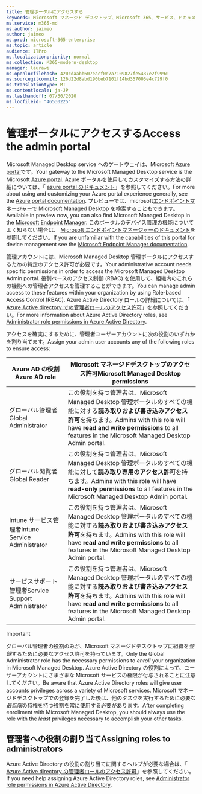 ```yaml
---
title: 管理ポータルにアクセスする
keywords: Microsoft マネージド デスクトップ、Microsoft 365、サービス、ドキュメント
ms.service: m365-md
ms.author: jaimeo
author: jaimeo
ms.prod: microsoft-365-enterprise
ms.topic: article
audience: ITPro
ms.localizationpriority: normal
ms.collection: M365-modern-desktop
manager: laurawi
ms.openlocfilehash: 420cdaabb607eacf0d7a7109827fe5437e2f999c
ms.sourcegitcommit: 126d22d8abd190beb7101f14bd357005e4c729f0
ms.translationtype: MT
ms.contentlocale: ja-JP
ms.lasthandoff: 07/30/2020
ms.locfileid: "46530225"
---
```

# <a name="access-the-admin-portal"></a><span data-ttu-id="95b4d-103">管理ポータルにアクセスする</span><span class="sxs-lookup"><span data-stu-id="95b4d-103">Access the admin portal</span></span>

<span data-ttu-id="95b4d-104">Microsoft Managed Desktop service へのゲートウェイは、Microsoft [Azure portal](https://portal.azure.com)です。</span><span class="sxs-lookup"><span data-stu-id="95b4d-104">Your gateway to the Microsoft Managed Desktop service is the Microsoft [Azure portal](https://portal.azure.com).</span></span> <span data-ttu-id="95b4d-105">Azure ポータルを使用してカスタマイズする方法の詳細については、「 [azure portal のドキュメント](https://docs.microsoft.com/azure/azure-portal/)」を参照してください。</span><span class="sxs-lookup"><span data-stu-id="95b4d-105">For more about using and customizing your Azure portal experience generally, see the [Azure portal documentation](https://docs.microsoft.com/azure/azure-portal/).</span></span> <span data-ttu-id="95b4d-106">プレビューでは、microsoft[エンドポイントマネージャー](https://endpoint.microsoft.com/)で Microsoft Managed Desktop を検索することもできます。</span><span class="sxs-lookup"><span data-stu-id="95b4d-106">Available in preview now, you can also find Microsoft Managed Desktop in the [Microsoft Endpoint Manager](https://endpoint.microsoft.com/).</span></span> <span data-ttu-id="95b4d-107">このポータルのデバイス管理の機能についてよく知らない場合は、 [Microsoft エンドポイントマネージャーのドキュメント](https://docs.microsoft.com/mem/)を参照してください。</span><span class="sxs-lookup"><span data-stu-id="95b4d-107">If you are unfamiliar with the capabilities of this portal for device management see the [Microsoft Endpoint Manager documentation](https://docs.microsoft.com/mem/).</span></span>

<span data-ttu-id="95b4d-108">管理アカウントには、Microsoft Managed Desktop 管理ポータルにアクセスするための特定のアクセス許可が必要です。</span><span class="sxs-lookup"><span data-stu-id="95b4d-108">Your administrative account needs specific permissions in order to access the Microsoft Managed Desktop Admin portal.</span></span> <span data-ttu-id="95b4d-109">役割ベースのアクセス制御 (RBAC) を使用して、組織内のこれらの機能への管理者アクセスを管理することができます。</span><span class="sxs-lookup"><span data-stu-id="95b4d-109">You can manage admin access to these features within your organization by using Role-based Access Control (RBAC).</span></span> <span data-ttu-id="95b4d-110">Azure Active Directory ロールの詳細については、「 [Azure Active directory での管理者ロールのアクセス許可](https://docs.microsoft.com/azure/active-directory/users-groups-roles/directory-assign-admin-roles)」を参照してください。</span><span class="sxs-lookup"><span data-stu-id="95b4d-110">For more information about Azure Active Directory roles, see [Administrator role permissions in Azure Active Directory](https://docs.microsoft.com/azure/active-directory/users-groups-roles/directory-assign-admin-roles).</span></span>

<span data-ttu-id="95b4d-111">アクセスを確実にするために、管理者ユーザーアカウントに次の役割のいずれかを割り当てます。</span><span class="sxs-lookup"><span data-stu-id="95b4d-111">Assign your admin user accounts any of the following roles to ensure access:</span></span>

|<span data-ttu-id="95b4d-112">Azure AD の役割</span><span class="sxs-lookup"><span data-stu-id="95b4d-112">Azure AD role</span></span>  |<span data-ttu-id="95b4d-113">Microsoft マネージドデスクトップのアクセス許可</span><span class="sxs-lookup"><span data-stu-id="95b4d-113">Microsoft Managed Desktop permissions</span></span>  |
|---------|---------|
|<span data-ttu-id="95b4d-114">グローバル管理者</span><span class="sxs-lookup"><span data-stu-id="95b4d-114">Global Administrator</span></span>     | <span data-ttu-id="95b4d-115">この役割を持つ管理者は、Microsoft Managed Desktop 管理ポータルのすべての機能に対する**読み取りおよび書き込みアクセス許可**を持ちます。</span><span class="sxs-lookup"><span data-stu-id="95b4d-115">Admins with this role will have **read and write permissions** to all features in the Microsoft Managed Desktop Admin portal.</span></span>         |
|<span data-ttu-id="95b4d-116">グローバル閲覧者</span><span class="sxs-lookup"><span data-stu-id="95b4d-116">Global Reader</span></span>     | <span data-ttu-id="95b4d-117">この役割を持つ管理者は、Microsoft Managed Desktop 管理ポータルのすべての機能に対して**読み取り専用のアクセス許可**を持ちます。</span><span class="sxs-lookup"><span data-stu-id="95b4d-117">Admins with this role will have **read-only permissions** to all features in the Microsoft Managed Desktop Admin portal.</span></span>         |
|<span data-ttu-id="95b4d-118">Intune サービス管理者</span><span class="sxs-lookup"><span data-stu-id="95b4d-118">Intune Service Administrator</span></span>     |  <span data-ttu-id="95b4d-119">この役割を持つ管理者は、Microsoft Managed Desktop 管理ポータルのすべての機能に対する**読み取りおよび書き込みアクセス許可**を持ちます。</span><span class="sxs-lookup"><span data-stu-id="95b4d-119">Admins with this role will have **read and write permissions** to all features in the Microsoft Managed Desktop Admin portal.</span></span>       |
|<span data-ttu-id="95b4d-120">サービスサポート管理者</span><span class="sxs-lookup"><span data-stu-id="95b4d-120">Service Support Administrator</span></span>     | <span data-ttu-id="95b4d-121">この役割を持つ管理者は、Microsoft Managed Desktop 管理ポータルのすべての機能に対する**読み取りおよび書き込みアクセス許可**を持ちます。</span><span class="sxs-lookup"><span data-stu-id="95b4d-121">Admins with this role will have **read and write permissions** to all features in the Microsoft Managed Desktop Admin portal.</span></span>         |

> [!IMPORTANT]
> <span data-ttu-id="95b4d-122">グローバル管理者の役割のみが、Microsoft マネージドデスクトップに組織を*登録*するために必要なアクセス許可を持っています。</span><span class="sxs-lookup"><span data-stu-id="95b4d-122">Only the Global Administrator role has the necessary permissions to *enroll* your organization in Microsoft Managed Desktop.</span></span> <span data-ttu-id="95b4d-123">Azure Active Directory の役割によって、ユーザーアカウントにさまざまな Microsoft サービスの権限が付与されることに注意してください。</span><span class="sxs-lookup"><span data-stu-id="95b4d-123">Be aware that Azure Active Directory roles will give user accounts privileges across a variety of Microsoft services.</span></span> <span data-ttu-id="95b4d-124">Microsoft マネージドデスクトップでの登録を完了した後は、他のタスクを実行するために必要な*最低限*の特権を持つ役割を常に使用する必要があります。</span><span class="sxs-lookup"><span data-stu-id="95b4d-124">After completing enrollment with Microsoft Managed Desktop, you should always use the role with the *least* privileges necessary to accomplish your other tasks.</span></span>

## <a name="assigning-roles-to-administrators"></a><span data-ttu-id="95b4d-125">管理者への役割の割り当て</span><span class="sxs-lookup"><span data-stu-id="95b4d-125">Assigning roles to administrators</span></span>

<span data-ttu-id="95b4d-126">Azure Active Directory の役割の割り当てに関するヘルプが必要な場合は、「 [Azure Active directory の管理者ロールのアクセス許可](https://docs.microsoft.com/azure/active-directory/users-groups-roles/directory-assign-admin-roles)」を参照してください。</span><span class="sxs-lookup"><span data-stu-id="95b4d-126">If you need help assigning Azure Active Directory roles, see [Administrator role permissions in Azure Active Directory](https://docs.microsoft.com/azure/active-directory/users-groups-roles/directory-assign-admin-roles).</span></span>
